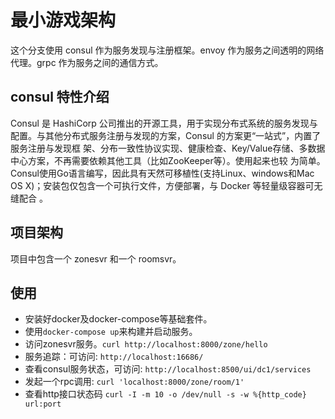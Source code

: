 # 最小游戏架构  
这个分支使用 consul 作为服务发现与注册框架。envoy 作为服务之间透明的网络代理。grpc 作为服务之间的通信方式。

## consul 特性介绍
Consul 是 HashiCorp 公司推出的开源工具，用于实现分布式系统的服务发现与配置。与其他分布式服务注册与发现的方案，Consul 的方案更“一站式”，内置了服务注册与发现框 架、分布一致性协议实现、健康检查、Key/Value存储、多数据中心方案，不再需要依赖其他工具（比如ZooKeeper等）。使用起来也较 为简单。Consul使用Go语言编写，因此具有天然可移植性(支持Linux、windows和Mac OS X)；安装包仅包含一个可执行文件，方便部署，与 Docker 等轻量级容器可无缝配合 。

## 项目架构
项目中包含一个 zonesvr 和一个 roomsvr。


## 使用  
* 安装好docker及docker-compose等基础套件。
* 使用`docker-compose up`来构建并启动服务。
* 访问zonesvr服务。`curl http://localhost:8000/zone/hello`
* 服务追踪：可访问: `http://localhost:16686/`
* 查看consul服务状态，可访问: `http://localhost:8500/ui/dc1/services`
* 发起一个rpc调用: `curl 'localhost:8000/zone/room/1'`
* 查看http接口状态码 `curl -I -m 10 -o /dev/null -s -w %{http_code} url:port`